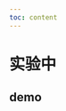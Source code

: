```yaml
---
toc: content
---
```


# 实验中

## demo

<code src="./animate/demos/move.tsx" title="动画效果1"></code>
<code src="./suspension/demos/base.tsx" title="悬浮"></code>
<code src="./g6/demos/demo1.tsx" title="官方网格布局Demo"></code>
<code src="./g6/demos/demo2.tsx" title="网格布局"></code>
<code src="./g6/demos/demo3.tsx" title="Dagre流程图"></code>
<code src="./hooks/demos/useState.tsx" title="setState顺序问题测试"></code>

